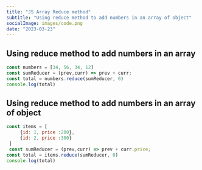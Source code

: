```yaml
---
title: "JS Array Reduce method"
subtitle: "Using reduce method to add numbers in an array of object"
socialImage: images/code.png
date: "2023-03-23"
---
```




## Using reduce method to add numbers in an array
``` javascript
const numbers = [34, 56, 34, 12]
const sumReducer = (prev,curr) => prev + curr;
const total = numbers.reduce(sumReducer, 0)
console.log(total)
```
## Using reduce method to add numbers in an array of object
``` js
const items = [
     {id: 1, price :200},
     {id: 2, price :300}
 ]
 const sumReducer = (prev,curr) => prev + curr.price;
const total = items.reduce(sumReducer, 0)
console.log(total)
```
